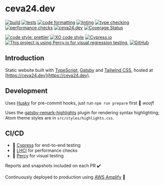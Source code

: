 # ceva24.dev

[![build](https://github.com/ceva24/ceva24.dev/actions/workflows/build.yml/badge.svg)](https://github.com/ceva24/ceva24.dev/actions/workflows/build.yml)
[![tests](https://github.com/ceva24/ceva24.dev/actions/workflows/test.yml/badge.svg)](https://github.com/ceva24/ceva24.dev/actions/workflows/test.yml)
[![code formatting](https://github.com/ceva24/ceva24.dev/actions/workflows/check-format.yml/badge.svg)](https://github.com/ceva24/ceva24.dev/actions/workflows/check-format.yml)
[![linting](https://github.com/ceva24/ceva24.dev/actions/workflows/lint.yml/badge.svg)](https://github.com/ceva24/ceva24.dev/actions/workflows/lint.yml)
[![type checking](https://github.com/ceva24/ceva24.dev/actions/workflows/check-types.yml/badge.svg)](https://github.com/ceva24/ceva24.dev/actions/workflows/check-types.yml)
[![performance checks](https://github.com/ceva24/ceva24.dev/actions/workflows/check-performance.yml/badge.svg)](https://github.com/ceva24/ceva24.dev/actions/workflows/check-performance.yml)
[![ceva24.dev](https://img.shields.io/endpoint?url=https://dashboard.cypress.io/badge/simple/eu8aa1/main&style=flat&logo=cypress)](https://dashboard.cypress.io/projects/eu8aa1/runs)
[![Coverage Status](https://coveralls.io/repos/github/ceva24/ceva24.dev/badge.svg?branch=main)](https://coveralls.io/github/ceva24/ceva24.dev?branch=main)

[![code style: prettier](https://img.shields.io/badge/code_style-prettier-ff69b4.svg)](https://github.com/prettier/prettier)
[![XO code style](https://img.shields.io/badge/code_style-XO-5ed9c7.svg)](https://github.com/xojs/xo)
[![Cypress.io](https://img.shields.io/badge/tested%20with-Cypress-04C38E.svg)](https://www.cypress.io/)
[![This project is using Percy.io for visual regression testing.](https://percy.io/static/images/percy-badge.svg)](https://percy.io/788e43c2/ceva24.dev)
[![GitHub](https://img.shields.io/github/license/ceva24/ceva24.dev?color=blue)](https://github.com/ceva24/ceva24.dev/blob/main/LICENSE)

## Introduction

Static website built with [TypeScript](https://www.typescriptlang.org/), [Gatsby](https://www.gatsbyjs.org/) and [Tailwind CSS](https://tailwindcss.com/), hosted at [https://ceva24.dev](https://ceva24.dev).

## Development

Uses [Husky](https://typicode.github.io/husky/#/) for pre-commit hooks, just run `npm run prepare` first 🐶 _woof_!

Uses the [gatsby-remark-highlights](https://github.com/amitpatra/gatsby-remark-highlights) plugin for rendering syntax highlighting; Atom theme styles are in `src/styles/highlights.css`.

## CI/CD

-   🌳 [Cypress](https://dashboard.cypress.io/projects/eu8aa1/) for end-to-end testing
-   🚦 [LHCI](https://github.com/GoogleChrome/lighthouse-ci) for performance checks
-   🦔 [Percy](https://percy.io/788e43c2/ceva24.dev) for visual testing

Reports and snapshots included on each PR ✔️

Continuously deployed to production using [AWS Amplify](https://aws.amazon.com/amplify/) 🚀
